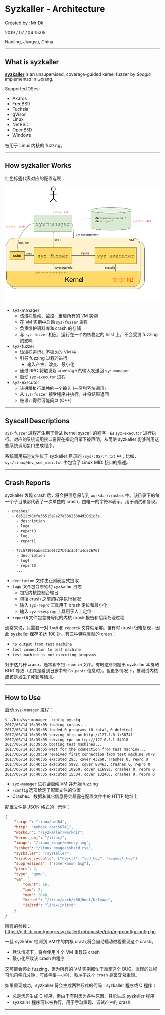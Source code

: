 # Syzkaller - Architecture

Created by : Mr Dk.

2019 / 07 / 04 15:05

Nanjing, Jiangsu, China

---

## What is syzkaller

[**syzkaller**](https://github.com/google/syzkaller) is an unsupervised, coverage-guided kernel fuzzer by *Google* implemented in Golang.

Supported OSes:

* Akaros
* FreeBSD
* Fuchsia
* gVisor
* Linux
* NetBSD
* OpenBSD
* Windows

被用于 Linux 内核的 fuzzing。

---

## How syzkaller Works

红色标签代表对应的配置选项：

![syzkaller](../img/syzkaller.png)

* syz-manager
  * 该进程启动、监控、重启所有的 VM 实例
  * 在 VM 实例中启动 `syz-fuzzer` 进程
  * 负责维护语料库和 crash 的存储
  * 与 `syz-fuzzer` 相反，运行在一个内核稳定的 host 上，不会受到 fuzzing 的影响
* syz-fuzzer
  * 该进程运行在不稳定的 VM 中
  * 引导 fuzzing 过程的进行
    * 输入产生、改变、最小化
  * 通过 RPC 将触发新 coverage 的输入发送回 `syz-manager`
  * 启动 `syz-executor` 进程
* syz-executor
  * 该进程执行单独的一个输入 (一系列系统调用)
  * 从 `syz-fuzzer` 接受程序并执行，并将结果返回
  * 被设计得尽可能简单 (C++)

---

## Syscall Descriptions

`syz-fuzzer` 进程产生用于测试 kernel syscall 的程序，由 `syz-executor` 进行执行。对应的系统调用接口需要在指定目录下被声明，从而使 syzkaller 能够利用这些系统调用接口生成程序。

系统调用描述文件位于 syzkaller 目录的 `/sys/:OS/:*.txt` 中：比如，`sys/linux/dev_snd_midi.txt` 中包含了 Linux MIDI 接口的描述。

---

## Crash Reports

syzkaller 发现 crash 后，将会把信息保存到 `workdir/crashes` 中。该目录下的每一个子目录都代表了一次单独的 crash，由唯一的字符串表示，用于调试和复现。

```
 - crashes/
   - 6e512290efa36515a7a27e53623304d20d1c3e
     - description
     - log0
     - report0
     - log1
     - report1
     ...
   - 77c578906abe311d06227b9dc3bffa4c52676f
     - description
     - log0
     - report0
     ...
```

* `decription` 文件由正则表达式提取
* `logN` 文件包含原始的 syzkaller 日志
  * 包括内核控制台输出
  * 包括 crash 之前的程序执行状况
  * 输入 `syz-repro` 工具用于 crash 定位和最小化
  * 输入 `syz-execprog` 工具用于人工定位
* `reportN` 文件包含符号化的内核 crash 报告和后续处理过程

通常来说，只需要一对 `logN` 和 `reportN` 文件就足够。但有时 crash 很难复现，因此 syzkaller 保存多达 100 对。有三种特殊类型的 crash：

* `no output from test machine`
* `lost connection to test machine`
* `test machine is not executing programs`

对于这几种 crash，通常看不到 `reportN` 文件。有时这些问题由 syzkaller 本身的 BUG 导致（尤其是看到日志中有 `Go panic` 信息时）。但更多情况下，被测试内核应该是发生了死锁等情况。

---

## How to Use

启动 `syz-manager` 进程：

```console
$ ./bin/syz-manager -config my.cfg
2017/06/14 16:39:05 loading corpus...
2017/06/14 16:39:05 loaded 0 programs (0 total, 0 deleted)
2017/06/14 16:39:05 serving http on http://127.0.0.1:56741
2017/06/14 16:39:05 serving rpc on tcp://127.0.0.1:34918
2017/06/14 16:39:05 booting test machines...
2017/06/14 16:39:05 wait for the connection from test machine...
2017/06/14 16:39:59 received first connection from test machine vm-9
2017/06/14 16:40:05 executed 293, cover 43260, crashes 0, repro 0
2017/06/14 16:40:15 executed 5992, cover 88463, crashes 0, repro 0
2017/06/14 16:40:25 executed 10959, cover 116991, crashes 0, repro 0
2017/06/14 16:40:35 executed 15504, cover 132403, crashes 0, repro 0
```

* `syz-manager` 进程会启动 VM 并开始 fuzzing
* `-config` 选项给定了配置文件的位置
* Crashes、数据和其它信息将会暴露在配置文件中的 HTTP 地址上

配置文件是 JSON 格式的，示例：

```json
{
    "target": "linux/amd64",
    "http": "myhost.com:56741",
    "workdir": "/syzkaller/workdir",
    "kernel_obj": "/linux/",
    "image": "/linux_image/wheezy.img",
    "sshkey": "/linux_image/ssh/id_rsa",
    "syzkaller": "/syzkaller",
    "disable_syscalls": ["keyctl", "add_key", "request_key"],
    "suppressions": ["some known bug"],
    "procs": 4,
    "type": "qemu",
    "vm": {
        "count": 16,
        "cpu": 2,
        "mem": 2048,
        "kernel": "/linux/arch/x86/boot/bzImage",
        "initrd": "linux/initrd"
    }
}
```

所有的参数：https://github.com/google/syzkaller/blob/master/pkg/mgrconfig/config.go

一旦 syzkaller 检测到 VM 中的内核 crash,将会自动启动进程重现这个 crash。

* 默认情况下，将会使用 4 个 VM 重现该 crash
* 最小化导致该 crash 的程序

这可能会停止 fuzzing，因为所有的 VM 实例都忙于重现这个 BUG。重现的过程可能只需几分钟，可能需要一小时，取决于这个 crash 是否容易重现。

如果重现成功，syzkaller 将会生成两种形式的代码：syzkaller 程序或 C 程序：

* 总是优先生成 C 程序，但由于有时因为各种原因，只能生成 syzkaller 程序
* syzkaller 程序可以被执行，用于手动重现、调试产生的 crash

---

